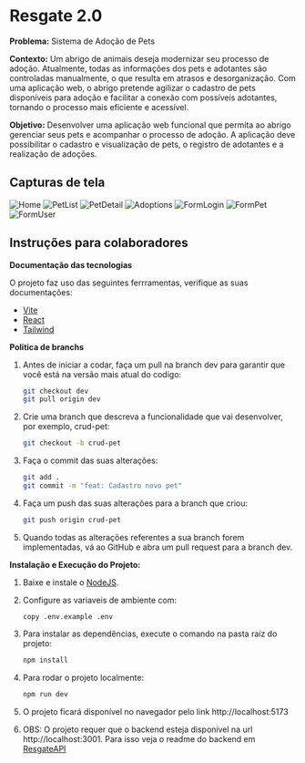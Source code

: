 # Resgate 2.0

**Problema:** Sistema de Adoção de Pets

**Contexto:** Um abrigo de animais deseja modernizar seu processo de adoção. Atualmente, todas as informações dos pets e adotantes são controladas manualmente, o que resulta em atrasos e desorganização. Com uma aplicação web, o abrigo pretende agilizar o cadastro de pets disponíveis para adoção e facilitar a conexão com possíveis adotantes, tornando o processo mais eficiente e acessível.

**Objetivo:** Desenvolver uma aplicação web funcional que permita ao abrigo gerenciar seus pets e acompanhar o processo de adoção. A aplicação deve possibilitar o cadastro e visualização de pets, o registro de adotantes e a realização de adoções.

## Capturas de tela

![Home](./docs/Home.png)
![PetList](./docs/PetList.png)
![PetDetail](./docs/PetDetail.png)
![Adoptions](./docs/Adoptions.png)
![FormLogin](./docs/FormLogin.png)
![FormPet](./docs/FormPet.png)
![FormUser](./docs/FormUser.png)

## Instruções para colaboradores

**Documentação das tecnologias**

O projeto faz uso das seguintes ferrramentas, verifique as suas documentações:

- [Vite](https://vite.dev/guide/)
- [React](https://react.dev/learn)
- [Tailwind](https://tailwindcss.com/docs/installation)

**Politica de branchs**

1. Antes de iniciar a codar, faça um pull na branch dev para garantir que você está na versão mais atual do codigo:
   ```bash
   git checkout dev
   git pull origin dev
   ```

2. Crie uma branch que descreva a funcionalidade que vai desenvolver, por exemplo, crud-pet:
   ```bash
   git checkout -b crud-pet
   ```

3. Faça o commit das suas alterações:
   ```bash
   git add .
   git commit -m "feat: Cadastro novo pet"
   ```

4. Faça um push das suas alterações para a branch que criou:
   ```bash
   git push origin crud-pet
   ```

5. Quando todas as alterações referentes a sua branch forem implementadas, vá ao GitHub e abra um pull request para a branch dev.


**Instalação e Execução do Projeto:**

1. Baixe e instale o [NodeJS](https://nodejs.org/).

2. Configure as variaveis de ambiente com:
   ```
   copy .env.example .env
   ```

3. Para instalar as dependências, execute o comando na pasta raiz do projeto:
   ```bash
   npm install
   ```

4. Para rodar o projeto localmente:
   ```bash
   npm run dev
   ```

5. O projeto ficará disponível no navegador pelo link http://localhost:5173

6. OBS: O projeto requer que o backend esteja disponível na url http://localhost:3001. Para isso veja o readme do backend em [ResgateAPI](https://github.com/AvantiPetLovers/ResgateAPI)
